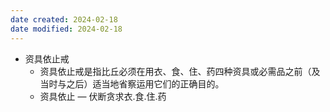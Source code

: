 ```yaml
---
date created: 2024-02-18
date modified: 2024-02-18
---
```

- 资具依止戒
    - 资具依止戒是指比丘必须在用衣、食、住、药四种资具或必需品之前（及当时与之后）适当地省察运用它们的正确目的。
    - 资具依止 — 伏断贪求衣.食.住.药
